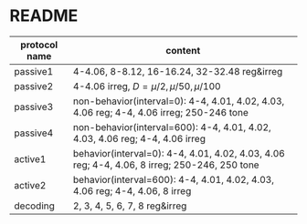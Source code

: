 # README

| protocol name | content                                                      |
| ------------- | ------------------------------------------------------------ |
| passive1      | 4-4.06, 8-8.12, 16-16.24, 32-32.48 reg&irreg                 |
| passive2      | 4-4.06 irreg, $D=\mu/2,\mu/50,\mu/100$                       |
| passive3      | non-behavior(interval=0): 4-4, 4.01, 4.02, 4.03, 4.06 reg; 4-4, 4.06 irreg; 250-246 tone |
| passive4      | non-behavior(interval=600): 4-4, 4.01, 4.02, 4.03, 4.06 reg; 4-4, 4.06 irreg |
| active1       | behavior(interval=0): 4-4, 4.01, 4.02, 4.03, 4.06 reg; 4-4, 4.06, 8 irreg; 250-246, 250 tone |
| active2       | behavior(interval=600): 4-4, 4.01, 4.02, 4.03, 4.06 reg; 4-4, 4.06, 8 irreg |
| decoding      | 2, 3, 4, 5, 6, 7, 8 reg&irreg                                |

